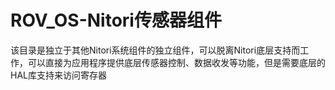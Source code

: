# ROV_OS-Nitori传感器组件

该目录是独立于其他Nitori系统组件的独立组件，可以脱离Nitori底层支持而工作，可以直接为应用程序提供底层传感器控制、数据收发等功能，但是需要底层的HAL库支持来访问寄存器